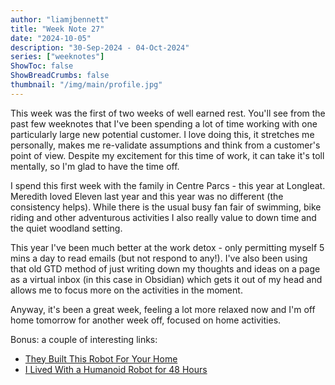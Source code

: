 ```yaml
---
author: "liamjbennett"
title: "Week Note 27"
date: "2024-10-05"
description: "30-Sep-2024 - 04-Oct-2024"
series: ["weeknotes"]
ShowToc: false
ShowBreadCrumbs: false
thumbnail: "/img/main/profile.jpg"
---
```


This week was the first of two weeks of well earned rest. You'll see from the past few weeknotes that I've been spending a lot of time working with one particularly large new potential customer. I love doing this, it stretches me personally, makes me re-validate assumptions and think from a customer's point of view. Despite my excitement for this time of work, it can take it's toll mentally, so I'm glad to have the time off.

I spend this first week with the family in Centre Parcs - this year at Longleat. Meredith loved Eleven last year and this year was no different (the consistency helps). While there is the usual busy fan fair of swimming, bike riding and other adventurous activities I also really value to down time and the quiet woodland setting. 

This year I've been much better at the work detox - only permitting myself 5 mins a day to read emails (but not respond to any!). I've also been using that old GTD method of just writing down my thoughts and ideas on a page as a virtual inbox (in this case in Obsidian) which gets it out of my head and allows me to focus more on the activities in the moment.

Anyway, it's been a great week, feeling a lot more relaxed now and I'm off home tomorrow for another week off, focused on home activities.

Bonus: a couple of interesting links:
* [They Built This Robot For Your Home](https://youtube.com/watch?v=2ccPTpDq05A)
* [I Lived With a Humanoid Robot for 48 Hours](https://youtube.com/watch?v=Sb6LMPXRdVc)
